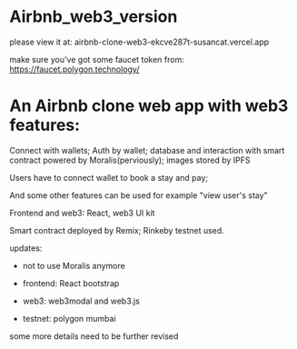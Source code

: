 # Airbnb_web3_version

please view it at: airbnb-clone-web3-ekcve287t-susancat.vercel.app

make sure you've got some faucet token from: https://faucet.polygon.technology/

# An Airbnb clone web app with web3 features:

Connect with wallets; Auth by wallet; database and interaction with smart contract powered by Moralis(perviously); images stored by IPFS

Users have to connect wallet to book a stay and pay;

And some other features can be used for example "view user's stay"

Frontend and web3: React, web3 UI kit

Smart contract deployed by Remix; Rinkeby testnet used.

updates:
- not to use Moralis anymore

- frontend: React bootstrap

- web3: web3modal and web3.js

- testnet: polygon mumbai

some more details need to be further revised